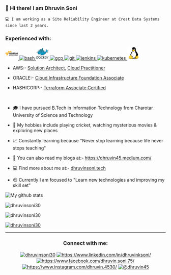 ### 👋 Hi there! I am Dhruvin Soni

    💻 I am working as a Site Reliability Engineer at Crest Data Systems since last 2 years.

<h3 align="left">Experienced with:</h3>
<p align="left"> <a href="https://aws.amazon.com" target="_blank"> <img src="https://raw.githubusercontent.com/devicons/devicon/master/icons/amazonwebservices/amazonwebservices-original-wordmark.svg" alt="aws" width="40" height="40"/> </a> <a href="https://www.gnu.org/software/bash/" target="_blank"> <img src="https://www.vectorlogo.zone/logos/gnu_bash/gnu_bash-icon.svg" alt="bash" width="40" height="40"/> </a> <a href="https://www.docker.com/" target="_blank"> <img src="https://raw.githubusercontent.com/devicons/devicon/master/icons/docker/docker-original-wordmark.svg" alt="docker" width="40" height="40"/> </a> <a href="https://cloud.google.com" target="_blank"> <img src="https://www.vectorlogo.zone/logos/google_cloud/google_cloud-icon.svg" alt="gcp" width="40" height="40"/> </a> <a href="https://git-scm.com/" target="_blank"> <img src="https://www.vectorlogo.zone/logos/git-scm/git-scm-icon.svg" alt="git" width="40" height="40"/> </a> <a href="https://www.jenkins.io" target="_blank"> <img src="https://www.vectorlogo.zone/logos/jenkins/jenkins-icon.svg" alt="jenkins" width="40" height="40"/> </a> <a href="https://kubernetes.io" target="_blank"> <img src="https://www.vectorlogo.zone/logos/kubernetes/kubernetes-icon.svg" alt="kubernetes" width="40" height="40"/> </a> <a href="https://www.linux.org/" target="_blank"> <img src="https://raw.githubusercontent.com/devicons/devicon/master/icons/linux/linux-original.svg" alt="linux" width="40" height="40"/> </a> </p>


   - AWS:- [Solution Architect](https://drive.google.com/file/d/1AaCJ-p1tVeyGIqJHsOra04Q5v9dukhNg/view?usp=sharing), [Cloud Practitioner](https://drive.google.com/file/d/1qA76FJ57ZBJ_RCURuW-w1g7HCx3DiHAk/view?usp=sharing)

  - ORACLE:- [Cloud Infrastructure Foundation Associate](https://drive.google.com/file/d/1gqKZ71T06pPUHHnkgNa9EfrUgI5covZ6/view?usp=sharing)

  - HASHICORP:- [Terraform Associate Certified](https://drive.google.com/file/d/1JD41pZeyQ39n0TWZ7Z5dSzwt3Ll3UM7_/view?usp=sharing)
  
<br>

- 🎓 I have pursued B.Tech in Information Technology from Charotar University of Science and Technology

- 🏏 My hobbies include playing cricket, watching mysterious movies & exploring new places

- 📈 Constantly learning because "Never stop learning because life never stops teaching"

- 📑 You can also read my blogs at:- https://dhruvin45.medium.com/

- 💻 Find more about me at:- [dhruvinsoni.tech](https://dhruvinsoni.s3.ap-south-1.amazonaws.com/index.html)

- 😌 Currently I am focused to "Learn new technologies and improving my skill set"

![My github stats](https://github-readme-stats.vercel.app/api?username=DhruvinSoni30&show_icons=true) 

<p><img align="center" src="https://github-readme-streak-stats.herokuapp.com/?user=dhruvinsoni30&" alt="dhruvinsoni30" /></p>

<p align="left"> <img src="https://komarev.com/ghpvc/?username=dhruvinsoni30&label=Profile%20views&color=0e75b6&style=flat" alt="dhruvinsoni30" /> </p>

<p align="left"> <a href="https://github.com/ryo-ma/github-profile-trophy"><img src="https://github-profile-trophy.vercel.app/?username=dhruvinsoni30" alt="dhruvinsoni30" /></a> </p>

<hr>
<h3 align="center">Connect with me:</h3>
<p align="center">
<a href="https://twitter.com/dhruvinsoni30" target="blank"><img align="center" src="https://raw.githubusercontent.com/rahuldkjain/github-profile-readme-generator/master/src/images/icons/Social/twitter.svg" alt="dhruvinsoni30" height="30" width="40" /></a>
<a href="https://linkedin.com/in/https://www.linkedin.com/in/dhruvinksoni/" target="blank"><img align="center" src="https://raw.githubusercontent.com/rahuldkjain/github-profile-readme-generator/master/src/images/icons/Social/linked-in-alt.svg" alt="https://www.linkedin.com/in/dhruvinksoni/" height="30" width="40" /></a>
<a href="https://fb.com/https://www.facebook.com/dhruvin.soni.75/" target="blank"><img align="center" src="https://raw.githubusercontent.com/rahuldkjain/github-profile-readme-generator/master/src/images/icons/Social/facebook.svg" alt="https://www.facebook.com/dhruvin.soni.75/" height="30" width="40" /></a>
<a href="https://instagram.com/https://www.instagram.com/dhruvin.4530/" target="blank"><img align="center" src="https://raw.githubusercontent.com/rahuldkjain/github-profile-readme-generator/master/src/images/icons/Social/instagram.svg" alt="https://www.instagram.com/dhruvin.4530/" height="30" width="40" /></a>
<a href="https://medium.com/@dhruvin45" target="blank"><img align="center" src="https://raw.githubusercontent.com/rahuldkjain/github-profile-readme-generator/master/src/images/icons/Social/medium.svg" alt="@dhruvin45" height="30" width="40" /></a>
</p>

